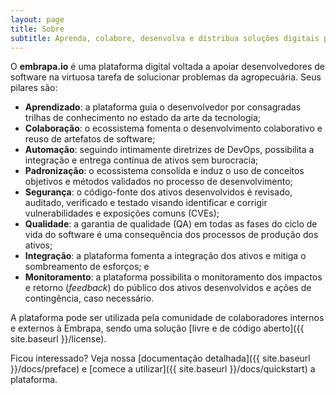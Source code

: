 ```yaml
---
layout: page
title: Sobre
subtitle: Aprenda, colabore, desenvolva e distribua soluções digitais para o agro sustentável
---
```


O **embrapa.io** é uma plataforma digital voltada a apoiar desenvolvedores de software na virtuosa tarefa de solucionar problemas da agropecuária. Seus pilares são:

- **Aprendizado**: a plataforma guia o desenvolvedor por consagradas trilhas de conhecimento no estado da arte da tecnologia;
- **Colaboração**: o ecossistema fomenta o desenvolvimento colaborativo e reuso de artefatos de software;
- **Automação**: seguindo intimamente diretrizes de DevOps, possibilita a integração e entrega contínua de ativos sem burocracia;
- **Padronização**: o ecossistema consolida e induz o uso de conceitos objetivos e métodos validados no processo de desenvolvimento;
- **Segurança**: o código-fonte dos ativos desenvolvidos é revisado, auditado, verificado e testado visando identificar e corrigir vulnerabilidades e exposições comuns (CVEs);
- **Qualidade**: a garantia de qualidade (QA) em todas as fases do ciclo de vida do software é uma consequência dos processos de produção dos ativos;
- **Integração**: a plataforma fomenta a integração dos ativos e mitiga o sombreamento de esforços; e
- **Monitoramento**: a plataforma possibilita o monitoramento dos impactos e retorno (_feedback_) do público dos ativos desenvolvidos e ações de contingência, caso necessário.

A plataforma pode ser utilizada pela comunidade de colaboradores internos e externos à Embrapa, sendo uma solução [livre e de código aberto]({{ site.baseurl }}/license).

Ficou interessado? Veja nossa [documentação detalhada]({{ site.baseurl }}/docs/preface) e [comece a utilizar]({{ site.baseurl }}/docs/quickstart) a plataforma.